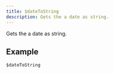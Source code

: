 ```yaml
---
title: $dateToString
description: Gets the a date as string.
---
```


Gets the a date as string.
## Example
```
$dateToString
```